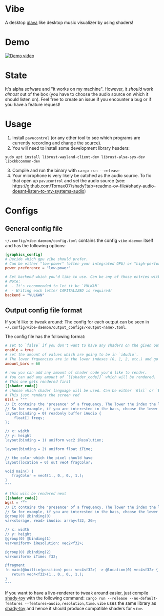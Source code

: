 # Vibe

A desktop [glava] like desktop music visualizer by using shaders!

# Demo

[![Demo video](https://img.youtube.com/vi/557iYiWnXn0/maxresdefault.jpg)](https://www.youtube.com/watch?v=557iYiWnXn0)

# State

It's alpha sofware and "it works on my machine".
However, it _should_ work _almost_ out of the box (you have to choose the audio source on which it should listen on).
Feel free to create an issue if you encounter a bug or if you have a feature request!

# Usage

1. Install `pavucontrol` (or any other tool to see which programs are currently recording and change the source).
2. You will need to install some development library headers:

```
sudo apt install librust-wayland-client-dev librust-alsa-sys-dev libxkbcommon-dev
```

3. Compile and run the binary with `cargo run --release`
4. Your microphone is very likely be catched as the audio source.
   To fix that open up `pavucontrol` and set the audio source (see: https://github.com/TornaxO7/shady?tab=readme-ov-file#shady-audio-doesnt-listen-to-my-systems-audio)

# Configs

## General config file

`~/.config/vibe-daemon/config.toml` contains the config `vibe-daemon` itself and has the following options:

```toml
[graphics_config]
# Decide which gpu vibe should prefer.
# Can be either "low-power" (often your integrated GPU) or "high-performance" (your external GPU)
power_preference = "low-power"

# Set backend which you'd like to use. Can be any of those entries with `pub const <NAME>`: https://docs.rs/wgpu/latest/wgpu/struct.Backends.html#implementations
# Note:
#  - It's recommended to let it be `VULKAN`
#  - Writing each letter CAPITALIZED is required!
backend = "VULKAN"
```

## Output config file format

If you'd like to tweak around:
The config for each output can be seen in `~/.config/vibe-daemon/output_configs/<output-name>.toml`.

The config file has the following format:

```toml
# set to `false` if you don't want to have any shaders on the given output
enable = true
# set the amount of values which are going to be in `iAudio`.
# The lower frquencies are in the lower indexes (0, 1, 2, etc.) and go up the bigger the index is.
amount_bars = 60

# now you can add any amount of shader code you'd like to render.
# You can add any amount of `[[shader_code]]` which will be rendered.
# This one gets rendered first
[[shader_code]]
# choose which shader language will be used. Can be either `Glsl` or `Wgsl`.
# This just renders the screen red
Glsl = """
// It contains the 'presence' of a frequency. The lower the index the lower is its frequency and the other way round.
// So for example, if you are interested in the bass, choose the lower indices.
layout(binding = 0) readonly buffer iAudio {
    float[] freqs;
};

// x: width
// y: height
layout(binding = 1) uniform vec2 iResolution;

layout(binding = 2) uniform float iTime;

// the color which the pixel should have
layout(location = 0) out vec4 fragColor;

void main() {
   fragColor = vec4(1., 0., 0., 1.);
}
"""

# this will be rendered next
[[shader_code]]
Wgsl = """
// It contains the 'presence' of a frequency. The lower the index the lower is its frequency and the other way round.
// So for example, if you are interested in the bass, choose the lower indices.
@group(0) @binding(0)
var<storage, read> iAudio: array<f32, 20>;

// x: width
// y: height
@group(0) @binding(1)
var<uniform> iResolution: vec2<f32>;

@group(0) @binding(2)
var<uniform> iTime: f32;

@fragment
fn main(@builtin(position) pos: vec4<f32>) -> @location(0) vec4<f32> {
   return vec4<f32>(1., 0., 0., 1.);
}
"""
```

If you want to have a live-renderer to tweak around easier, just compile [shady-toy] with the following command: `cargo run --release --no-default-features --features=audio,resolution,time`.
`vibe` uses the same library as [shady-toy] and hence it should produce compatible shaders for `vibe`.

[shady-toy]: https://github.com/TornaxO7/shady/tree/main/shady-toy
[glava]: https://github.com/jarcode-foss/glava
